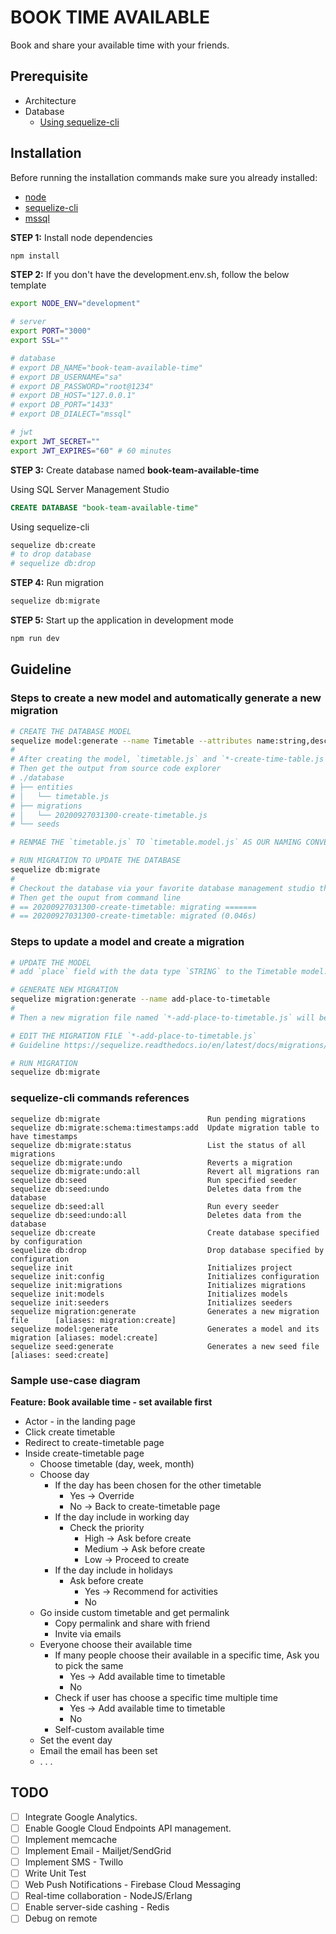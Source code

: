 # BOOK TIME AVAILABLE
Book and share your available time with your friends.

## Prerequisite
- Architecture
- Database
  - [Using sequelize-cli](https://github.com/sequelize/cli)

## Installation
Before running the installation commands make sure you already installed:
- [node](https://nodejs.org/en/download/)
- [sequelize-cli](https://github.com/sequelize/cli)
- [mssql](https://www.microsoft.com/en-us/sql-server/sql-server-downloads)

**STEP 1:** Install node dependencies
```bash
npm install
```
**STEP 2:** If you don't have the development.env.sh, follow the below template
```bash
export NODE_ENV="development"

# server
export PORT="3000"
export SSL=""

# database
# export DB_NAME="book-team-available-time"
# export DB_USERNAME="sa"
# export DB_PASSWORD="root@1234"
# export DB_HOST="127.0.0.1"
# export DB_PORT="1433"
# export DB_DIALECT="mssql"

# jwt
export JWT_SECRET=""
export JWT_EXPIRES="60" # 60 minutes
```
**STEP 3:** Create database named **book-team-available-time**

Using SQL Server Management Studio
```sql
CREATE DATABASE "book-team-available-time"
```
Using sequelize-cli
```bash
sequelize db:create
# to drop database
# sequelize db:drop
```
**STEP 4:** Run migration
```bash
sequelize db:migrate
```
**STEP 5:** Start up the application in development mode
```bash
npm run dev
```

## Guideline
### Steps to create a new model and automatically generate a new migration
```bash
# CREATE THE DATABASE MODEL
sequelize model:generate --name Timetable --attributes name:string,description:string
#
# After creating the model, `timetable.js` and `*-create-time-table.js` will be generated.
# Then get the output from source code explorer
# ./database
# ├── entities
# │   └── timetable.js
# ├── migrations
# │   └── 20200927031300-create-timetable.js
# └── seeds

# RENMAE THE `timetable.js` TO `timetable.model.js` AS OUR NAMING CONVENTION

# RUN MIGRATION TO UPDATE THE DATABASE
sequelize db:migrate
#
# Checkout the database via your favorite database management studio then you will see the table named `TimeTables` has been created.
# Then get the ouput from command line
# == 20200927031300-create-timetable: migrating =======
# == 20200927031300-create-timetable: migrated (0.046s)
```

### Steps to update a model and create a migration
```bash
# UPDATE THE MODEL
# add `place` field with the data type `STRING` to the Timetable model.

# GENERATE NEW MIGRATION
sequelize migration:generate --name add-place-to-timetable
#
# Then a new migration file named `*-add-place-to-timetable.js` will be created

# EDIT THE MIGRATION FILE `*-add-place-to-timetable.js`
# Guideline https://sequelize.readthedocs.io/en/latest/docs/migrations/

# RUN MIGRATION
sequelize db:migrate
```

### sequelize-cli commands references
```
sequelize db:migrate                        Run pending migrations
sequelize db:migrate:schema:timestamps:add  Update migration table to have timestamps
sequelize db:migrate:status                 List the status of all migrations
sequelize db:migrate:undo                   Reverts a migration
sequelize db:migrate:undo:all               Revert all migrations ran
sequelize db:seed                           Run specified seeder
sequelize db:seed:undo                      Deletes data from the database
sequelize db:seed:all                       Run every seeder
sequelize db:seed:undo:all                  Deletes data from the database
sequelize db:create                         Create database specified by configuration
sequelize db:drop                           Drop database specified by configuration
sequelize init                              Initializes project
sequelize init:config                       Initializes configuration
sequelize init:migrations                   Initializes migrations
sequelize init:models                       Initializes models
sequelize init:seeders                      Initializes seeders
sequelize migration:generate                Generates a new migration file      [aliases: migration:create]
sequelize model:generate                    Generates a model and its migration [aliases: model:create]
sequelize seed:generate                     Generates a new seed file           [aliases: seed:create]
```


### Sample use-case diagram
**Feature: Book available time - set available first**
- Actor - in the landing page
- Click create timetable
- Redirect to create-timetable page
- Inside create-timetable page
    - Choose timetable (day, week, month)
    - Choose day
        - If the day has been chosen for the other timetable
            - Yes -> Override
            - No -> Back to create-timetable page
        - If the day include in working day
            - Check the priority
                - High -> Ask before create
                - Medium -> Ask before create
                - Low -> Proceed to create
        - If the day include in holidays
            - Ask before create
                - Yes -> Recommend for activities
                - No
    - Go inside custom timetable and get permalink
        - Copy permalink and share with friend
        - Invite via emails
    - Everyone choose their available time
        - If many people choose their available in a specific time, Ask you to pick the same
            - Yes -> Add available time to timetable
            - No
        - Check if user has choose a specific time multiple time
            - Yes -> Add available time to timetable
            - No
        - Self-custom available time
    - Set the event day
    - Email the email has been set
    - . . .

## TODO
- [ ] Integrate Google Analytics.
- [ ] Enable Google Cloud Endpoints API management.
- [ ] Implement memcache
- [ ] Implement Email - Mailjet/SendGrid
- [ ] Implement SMS - Twillo
- [ ] Write Unit Test
- [ ] Web Push Notifications - Firebase Cloud Messaging
- [ ] Real-time collaboration - NodeJS/Erlang
- [ ] Enable server-side cashing - Redis
- [ ] Debug on remote
